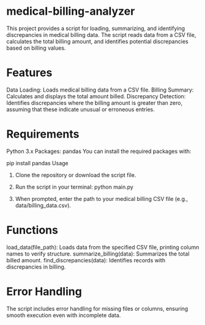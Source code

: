 # medical-billing-analyzer

This project provides a script for loading, summarizing, and identifying discrepancies in medical billing data. The script reads data from a CSV file, calculates the total billing amount, and identifies potential discrepancies based on billing values.

# Features
Data Loading: Loads medical billing data from a CSV file.
Billing Summary: Calculates and displays the total amount billed.
Discrepancy Detection: Identifies discrepancies where the billing amount is greater than zero, assuming that these indicate unusual or erroneous entries.


# Requirements
Python 3.x
Packages: pandas
You can install the required packages with:

pip install pandas
Usage
1. Clone the repository or download the script file.

2. Run the script in your terminal:
python main.py
3. When prompted, enter the path to your medical billing CSV file (e.g., data/billing_data.csv).

# Functions
load_data(file_path): Loads data from the specified CSV file, printing column names to verify structure.
summarize_billing(data): Summarizes the total billed amount.
find_discrepancies(data): Identifies records with discrepancies in billing.

# Error Handling
The script includes error handling for missing files or columns, ensuring smooth execution even with incomplete data.

